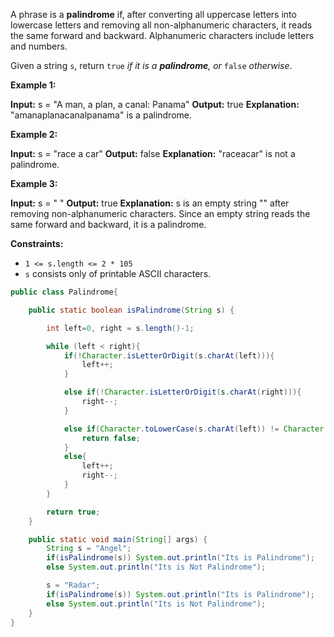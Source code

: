 A phrase is a **palindrome** if, after converting all uppercase letters into lowercase letters and removing all non-alphanumeric characters, it reads the same forward and backward. Alphanumeric characters include letters and numbers.

Given a string `s`, return `true` _if it is a **palindrome**, or_ `false` _otherwise_.

**Example 1:**

**Input:** s = "A man, a plan, a canal: Panama"
**Output:** true
**Explanation:** "amanaplanacanalpanama" is a palindrome.

**Example 2:**

**Input:** s = "race a car"
**Output:** false
**Explanation:** "raceacar" is not a palindrome.

**Example 3:**

**Input:** s = " "
**Output:** true
**Explanation:** s is an empty string "" after removing non-alphanumeric characters.
Since an empty string reads the same forward and backward, it is a palindrome.

**Constraints:**

- `1 <= s.length <= 2 * 105`
- `s` consists only of printable ASCII characters.


```java
public class Palindrome{

    public static boolean isPalindrome(String s) {

        int left=0, right = s.length()-1;

        while (left < right){
            if(!Character.isLetterOrDigit(s.charAt(left))){
                left++;
            }

            else if(!Character.isLetterOrDigit(s.charAt(right))){
                right--;
            }

            else if(Character.toLowerCase(s.charAt(left)) != Character.toLowerCase(s.charAt(right))){
                return false;
            }
            else{
                left++;
                right--;
            }
        }

        return true;
    }

    public static void main(String[] args) {
        String s = "Angel";
        if(isPalindrome(s)) System.out.println("Its is Palindrome");
        else System.out.println("Its is Not Palindrome");

        s = "Radar";
        if(isPalindrome(s)) System.out.println("Its is Palindrome");
        else System.out.println("Its is Not Palindrome");
    }
}
```